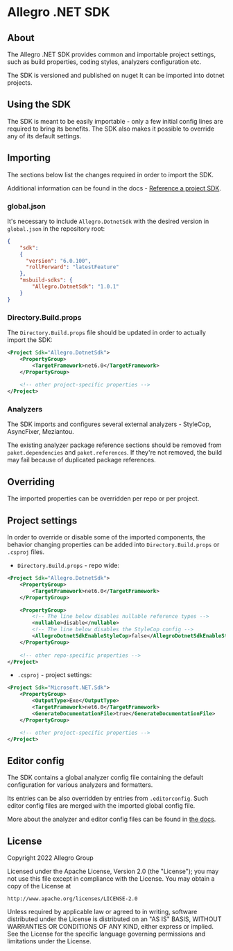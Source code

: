 # Allegro .NET SDK

## About

The Allegro .NET SDK provides common and importable project settings, such as build properties, coding styles, analyzers configuration etc.

The SDK is versioned and published on nuget It can be imported into dotnet projects.

## Using the SDK

The SDK is meant to be easily importable - only a few initial config lines are required to bring its benefits. The SDK also makes it possible to override any of its default settings.

## Importing

The sections below list the changes required in order to import the SDK.

Additional information can be found in the docs - [Reference a project SDK](https://docs.microsoft.com/en-us/visualstudio/msbuild/how-to-use-project-sdk?view=vs-2022#reference-a-project-sdk).

### global.json

It's necessary to include `Allegro.DotnetSdk` with the desired version in `global.json` in the repository root:

```json
{
    "sdk":
    {
      "version": "6.0.100",
      "rollForward": "latestFeature"
    },
    "msbuild-sdks": {
        "Allegro.DotnetSdk": "1.0.1"
    }
}

```
### Directory.Build.props

The `Directory.Build.props` file should be updated in order to actually import the SDK:

```xml
<Project Sdk="Allegro.DotnetSdk">
    <PropertyGroup>
        <TargetFramework>net6.0</TargetFramework>
    </PropertyGroup>
    
    <!-- other project-specific properties -->
</Project>
```

### Analyzers

The SDK imports and configures several external analyzers - StyleCop, AsyncFixer, Meziantou.

The existing analyzer package reference sections should be removed from `paket.dependencies` and `paket.references`. If they're not removed, the build may fail because of duplicated package references.

## Overriding

The imported properties can be overridden per repo or per project.

## Project settings

In order to override or disable some of the imported components, the behavior changing properties can be added into `Directory.Build.props` or `.csproj` files.

* `Directory.Build.props` - repo wide:
```xml
<Project Sdk="Allegro.DotnetSdk">
    <PropertyGroup>
        <TargetFramework>net6.0</TargetFramework>
    </PropertyGroup>

    <PropertyGroup>
        <!-- The line below disables nullable reference types -->
        <nullable>disable</nullable>
        <!-- The line below disables the StyleCop config -->
        <AllegroDotnetSdkEnableStyleCop>false</AllegroDotnetSdkEnableStyleCop>
    </PropertyGroup>
    
    <!-- other repo-specific properties -->
</Project>
```

* `.csproj` - project settings:
```xml
<Project Sdk="Microsoft.NET.Sdk">
    <PropertyGroup>
        <OutputType>Exe</OutputType>
        <TargetFramework>net6.0</TargetFramework>
        <GenerateDocumentationFile>true</GenerateDocumentationFile>
    </PropertyGroup>

    <!-- other project-specific properties -->
</Project>
```

## Editor config

The SDK contains a global analyzer config file containing the default configuration for various analyzers and formatters.

Its entries can be also overridden by entries from `.editorconfig`. Such editor config files are merged with the imported global config file.

More about the analyzer and editor config files can be found in [the docs](https://docs.microsoft.com/en-us/dotnet/fundamentals/code-analysis/configuration-files).

## License
Copyright 2022 Allegro Group

Licensed under the Apache License, Version 2.0 (the "License"); you may not use this file except in compliance with the License. You may obtain a copy of the License at

```http://www.apache.org/licenses/LICENSE-2.0```

Unless required by applicable law or agreed to in writing, software distributed under the License is distributed on an "AS IS" BASIS, WITHOUT WARRANTIES OR CONDITIONS OF ANY KIND, either express or implied. See the License for the specific language governing permissions and limitations under the License.